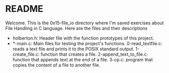 # README

Welcome. This is the 0x15-file_io directory where I'm saved exercises about File Handling in C language. Here are the files and their descriptions
 - holberton.h: Header file with the function prototypes of this project.
 - *-main.c: Main files for testing the project's functions.
 0-read_textfile.c: reads a text file and prints it to the POSIX standard output.
 1-create_file.c:  function that creates a file.
 2-append_text_to_file.c: function that appends text at the end of a file.
 3-cp.c:  program that copies the content of a file to another file.